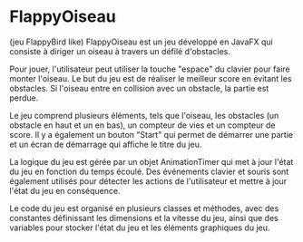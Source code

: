 # FlappyOiseau
(jeu FlappyBird like)
FlappyOiseau est un jeu développé en JavaFX qui consiste à diriger un oiseau à travers un défilé d'obstacles.

Pour jouer, l'utilisateur peut utiliser la touche "espace" du clavier pour faire monter l'oiseau. Le but du jeu est de réaliser le meilleur score en évitant les obstacles. Si l'oiseau entre en collision avec un obstacle, la partie est perdue.

Le jeu comprend plusieurs éléments, tels que l'oiseau, les obstacles (un obstacle en haut et un en bas), un compteur de vies et un compteur de score. Il y a également un bouton "Start" qui permet de démarrer une partie et un écran de démarrage qui affiche le titre du jeu.

La logique du jeu est gérée par un objet AnimationTimer qui met à jour l'état du jeu en fonction du temps écoulé. Des événements clavier et souris sont également utilisés pour détecter les actions de l'utilisateur et mettre à jour l'état du jeu en conséquence.

Le code du jeu est organisé en plusieurs classes et méthodes, avec des constantes définissant les dimensions et la vitesse du jeu, ainsi que des variables pour stocker l'état du jeu et les éléments graphiques du jeu.




